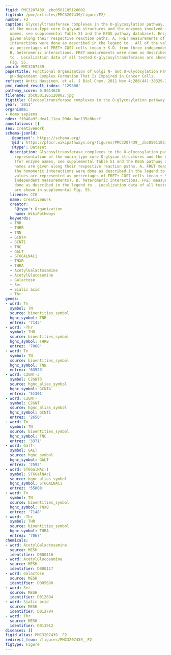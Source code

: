 ```yaml
---
figid: PMC3207439__zbc0501185120002
figlink: /pmc/articles/PMC3207439/figure/F2/
number: F2
caption: Glycosyltransferase complexes in the O-glycosylation pathway. Schematic representation
  of the mucin-type core O-glycan structures and the enzymes involved (for enzyme
  names, see supplemental Table S1 and the KEGG pathway database). Enzyme names are
  given along their respective reaction paths. A, FRET measurements of the homomeric
  interactions were done as described in the legend to . All of the values are represented
  as percentages of FRET+ COS7 cells (mean ± S.D. from three independent measurements).
  B, heteromeric interactions. FRET measurements were done as described in the legend
  to . Localization data of all tested O-glycosyltransferases are shown in supplemental
  Fig. S5.
pmcid: PMC3207439
papertitle: Functional Organization of Golgi N- and O-Glycosylation Pathways Involves
  pH-dependent Complex Formation That Is Impaired in Cancer Cells.
reftext: Antti Hassinen, et al. J Biol Chem. 2011 Nov 4;286(44):38329-38340.
pmc_ranked_result_index: '129800'
pathway_score: 0.8614628
filename: zbc0501185120002.jpg
figtitle: Glycosyltransferase complexes in the O-glycosylation pathway
year: '2011'
organisms:
- Homo sapiens
ndex: ff048a9f-dea1-11ea-99da-0ac135e8bacf
annotations: []
seo: CreativeWork
schema-jsonld:
  '@context': https://schema.org/
  '@id': https://pfocr.wikipathways.org/figures/PMC3207439__zbc0501185120002.html
  '@type': Dataset
  description: Glycosyltransferase complexes in the O-glycosylation pathway. Schematic
    representation of the mucin-type core O-glycan structures and the enzymes involved
    (for enzyme names, see supplemental Table S1 and the KEGG pathway database). Enzyme
    names are given along their respective reaction paths. A, FRET measurements of
    the homomeric interactions were done as described in the legend to . All of the
    values are represented as percentages of FRET+ COS7 cells (mean ± S.D. from three
    independent measurements). B, heteromeric interactions. FRET measurements were
    done as described in the legend to . Localization data of all tested O-glycosyltransferases
    are shown in supplemental Fig. S5.
  license: CC0
  name: CreativeWork
  creator:
    '@type': Organization
    name: WikiPathways
  keywords:
  - TNR
  - THRB
  - TNN
  - GCNT4
  - GCNT1
  - TNC
  - GALT
  - ST6GALNAC1
  - TNXB
  - THRA
  - AcetylGalactosamine
  - AcetylGlucosamine
  - Galactose
  - Ser
  - Sialic acid
  - Thr
genes:
- word: Tn
  symbol: TN
  source: bioentities_symbol
  hgnc_symbol: TNR
  entrez: '7143'
- word: -Thr
  symbol: THR
  source: bioentities_symbol
  hgnc_symbol: THRB
  entrez: '7068'
- word: Tn
  symbol: TN
  source: bioentities_symbol
  hgnc_symbol: TNN
  entrez: '63923'
- word: C2GNT-3
  symbol: C2GNT3
  source: hgnc_alias_symbol
  hgnc_symbol: GCNT4
  entrez: '51301'
- word: C2GNT-
  symbol: C2GNT
  source: hgnc_alias_symbol
  hgnc_symbol: GCNT1
  entrez: '2650'
- word: Tn
  symbol: TN
  source: bioentities_symbol
  hgnc_symbol: TNC
  entrez: '3371'
- word: GalT-
  symbol: GALT
  source: hgnc_symbol
  hgnc_symbol: GALT
  entrez: '2592'
- word: ST6GalNAc-I
  symbol: ST6GalNAcI
  source: hgnc_alias_symbol
  hgnc_symbol: ST6GALNAC1
  entrez: '55808'
- word: Tn
  symbol: TN
  source: bioentities_symbol
  hgnc_symbol: TNXB
  entrez: '7148'
- word: -Thr
  symbol: THR
  source: bioentities_symbol
  hgnc_symbol: THRA
  entrez: '7067'
chemicals:
- word: AcetylGalactosamine
  source: MESH
  identifier: D000116
- word: AcetylGlucosamine
  source: MESH
  identifier: D000117
- word: Galactose
  source: MESH
  identifier: D005690
- word: Ser
  source: MESH
  identifier: D012694
- word: Sialic acid
  source: MESH
  identifier: D012794
- word: Thr
  source: MESH
  identifier: D013912
diseases: []
figid_alias: PMC3207439__F2
redirect_from: /figures/PMC3207439__F2
figtype: Figure
---
```

